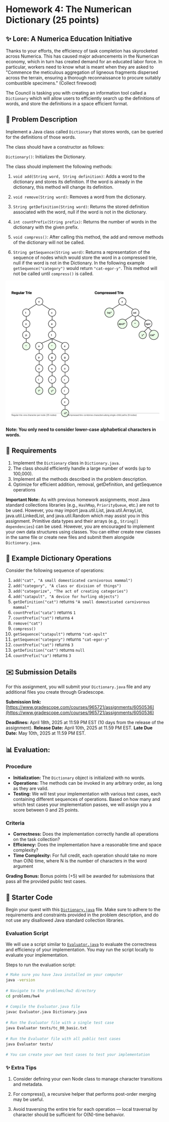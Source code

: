 # Homework 4: The Numerican Dictionary (25 points)

## :sparkles: Lore: A Numerica Education Initiative

Thanks to your efforts, the efficiency of task completion has skyrocketed across Numerica. This has caused major advancements in the Numerican economy, which in turn has created demand for an educated labor force. In particular, workers need to know what is meant when they are asked to "Commence the meticulous aggregation of ligneous fragments dispersed across the terrain, ensuring a thorough reconnaissance to procure suitably combustible specimens." (Collect firewood)

The Council is tasking you with creating an information tool called a `Dictionary` which will allow users to efficiently search up the definitions of words, and store the definitions in a space efficient format.

## :scroll: Problem Description

Implement a Java class called `Dictionary` that stores words, can be queried for the definitions of those words.

The class should have a constructor as follows:

`Dictionary()`: Initializes the Dictionary.

The class should implement the following methods:

1. `void add(String word, String definition)`: Adds a word to the dictionary and stores its definition. If the word is already in the dictionary, this method will change its definition.

2. `void remove(String word)`: Removes a word from the dictionary.

3. `String getDefinition(String word)`: Returns the stored definition associated with the word, null if the word is not in the dictionary.

4. `int countPrefix(String prefix)`: Returns the number of words in the dictionary with the given prefix.

5. `void compress()`: After calling this method, the add and remove methods of the dictionary will not be called.

6. `String getSequence(String word)`: Returns a representation of the sequence of nodes which would store the word in a compressed trie, null if the word is not in the Dictionary. In the following example `getSequence("category")` would return `"cat-egor-y"`. This method will not be called until `compress()` is called.


![A compressed trie visualization](compressed_trie.png)

**Note: You only need to consider lower-case alphabetical characters in words.**

## :briefcase: Requirements

1. Implement the `Dictionary` class in `Dictionary.java`.
2. The class should efficiently handle a large number of words (up to 100,000).
3. Implement all the methods described in the problem description.
4. Optimize for efficient addition, removal, getDefinition, and getSequence operations

**Important Note:** As with previous homework assignments, most Java standard collections libraries (e.g., `HashMap`, `PriorityQueue`, etc.) are not to be used. However, you may import java.util.List, java.util.ArrayList, java.util.LinkedList, and java.util.Random which may assist you in this assignment. Primitive data types and their arrays (e.g., `String[] dependencies`) can be used. However, you are encouraged to implement your own data structures using classes. You can either create new classes in the same file or create new files and submit them alongside `Dictionary.java`.

## :footprints: Example Dictionary Operations

Consider the following sequence of operations:

1. `add("cat", "A small domesticated carnivorous mammal")`
2. `add("category", "A class or division of things")`
3. `add("categorize", "The act of creating categories")`
4. `add("catapult", "A device for hurling objects")`
5. `getDefinition("cat")` returns `"A small domesticated carnivorous mammal"`
6. `countPrefix("cata")` returns `1`
7. `countPrefix("cat")` returns `4`
8. `remove("cat")`
9. `compress()`
10. `getSequence("catapult")` returns `"cat-apult"`
11. `getSequence("category")` returns `"cat-egor-y"`
12. `countPrefix("cat")` returns `3`
13. `getDefinition("cat")` returns `null`
14. `countPrefix("ca")` returns `3`

## :envelope: Submission Details

For this assignment, you will submit your `Dictionary.java` file and any additional files you create through Gradescope.

__Submission link:__ [https://www.gradescope.com/courses/965721/assignments/6050536](https://www.gradescope.com/courses/965721/assignments/6050536)


__Deadlines:__  April 18th, 2025 at 11:59 PM EST (10 days from the release of the assignment). 
__Release Date:__  April 10th, 2025 at 11.59 PM EST. 
__Late Due Date:__ May 10th, 2025 at 11.59 PM EST.


## :bar_chart: Evaluation:

### Procedure

- __Initialization:__ The `Dictionary` object is initialized with no words.
- __Operations:__ The methods can be invoked in any arbitrary order, as long as they are valid.
- __Testing:__ We will test your implementation with various test cases, each containing different sequences of operations. Based on how many and which test cases your implementation passes, we will assign you a score between 0 and 25 points. 

### Criteria

- __Correctness:__ Does the implementation correctly handle all operations on the task collection?
- __Efficiency:__ Does the implementation have a reasonable time and space complexity?
- __Time Complexity:__ For full credit, each operation should take no more than O(N) time, where N is the number of characters in the word argument

__Grading Bonus:__ Bonus points (+5) will be awarded for submissions that pass all the provided public test cases.

## :rocket: Starter Code

Begin your quest with this [`Dictionary.java`](Dictionary.java) file. Make sure to adhere to the requirements and constraints provided in the problem description, and do not use any disallowed Java standard collection libraries.

### Evaluation Script

We will use a script similar to [`Evaluator.java`](Evaluator.java) to evaluate the correctness and efficiency of your implementation. You may run the script locally to evaluate your implementation.

Steps to run the evaluation script:
```bash
# Make sure you have Java installed on your computer
java -version

# Navigate to the problems/hw2 directory
cd problems/hw4

# Compile the Evaluator.java file
javac Evaluator.java Dictionary.java

# Run the Evaluator file with a single test case
java Evaluator tests/tc_00_basic.txt

# Run the Evaluator file with all public test cases
java Evaluator tests/

# You can create your own test cases to test your implementation
```

### ✨ Extra Tips
1. Consider defining your own Node class to manage character transitions and metadata.

2. For compress(), a recursive helper that performs post-order merging may be useful.

3. Avoid traversing the entire trie for each operation — local traversal by character should be sufficient for O(N)-time behavior.
